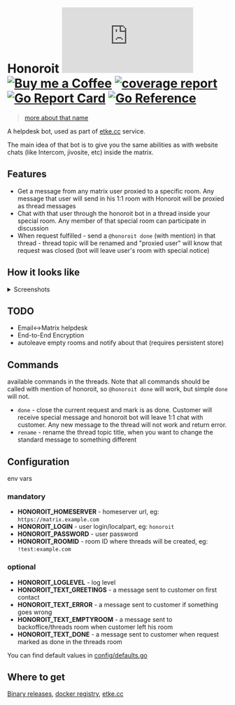 # Honoroit [![Matrix](https://img.shields.io/matrix/honoroit:etke.cc?logo=matrix&style=for-the-badge)](https://matrix.to/#/#honoroit:etke.cc) [![Buy me a Coffee](https://shields.io/badge/donate-buy%20me%20a%20coffee-green?logo=buy-me-a-coffee&style=for-the-badge)](https://buymeacoffee.com/etkecc) [![coverage report](https://gitlab.com/etke.cc/honoroit/badges/main/coverage.svg)](https://gitlab.com/etke.cc/honoroit/-/commits/main) [![Go Report Card](https://goreportcard.com/badge/gitlab.com/etke.cc/honoroit)](https://goreportcard.com/report/gitlab.com/etke.cc/honoroit) [![Go Reference](https://pkg.go.dev/badge/gitlab.com/etke.cc/honoroit.svg)](https://pkg.go.dev/gitlab.com/etke.cc/honoroit)

> [more about that name](https://finalfantasy.fandom.com/wiki/Honoroit_Banlardois)

A helpdesk bot, used as part of [etke.cc](https://etke.cc) service.

The main idea of that bot is to give you the same abilities as with website chats (like Intercom, jivosite, etc) inside the matrix.

## Features

* Get a message from any matrix user proxied to a specific room. Any message that user will send in his 1:1 room with Honoroit will be proxied as thread messages
* Chat with that user through the honoroit bot in a thread inside your special room. Any member of that special room can participate in discussion
* When request fulfilled - send a `@honoroit done` (with mention) in that thread - thread topic will be renamed and "proxied user" will know that request was closed (bot will leave user's room with special notice)

## How it looks like

<details>
<summary>Screenshots</summary>

### Step 1: a matrix user (customer) sends a message to Honoroit bot in direct 1:1 chat

![step 1](contrib/screenshots/1.customer sends a message.png)

### Step 2: a new thread created in the backoffice room

![step 2](contrib/screenshots/2.a new thread created in the backoffice room.png)

### Step 3: operator(-s) chat with customer in that thread

![step 3](contrib/screenshots/3.operators chat with customer in that thread.png)

### Step 4: customer sees that like a direct 1:1 chat with honoroit user

![step 4](contrib/screenshots/4.customer sees that like a direct 1:1 chat with honoroit user.png)

### Step 5: operator closes the request

![step 5](contrib/screenshots/5.operator closes the request.png)

### Step 6: customer receives special message and bot leaves the room

![step 6](contrib/screenshots/6.customer receives special message and bot leaves the room.png)

</details>

## TODO

* Email<->Matrix helpdesk
* End-to-End Encryption
* autoleave empty rooms and notify about that (requires persistent store)

## Commands

available commands in the threads. Note that all commands should be called with mention of honoroit, so `@honoroit done` will work, but simple `done` will not.

* `done` - close the current request and mark is as done. Customer will receive special message and honoroit bot will leave 1:1 chat with customer. Any new message to the thread will not work and return error.
* `rename` - rename the thread topic title, when you want to change the standard message to something different


## Configuration

env vars

### mandatory

* **HONOROIT_HOMESERVER** - homeserver url, eg: `https://matrix.example.com`
* **HONOROIT_LOGIN** - user login/localpart, eg: `honoroit`
* **HONOROIT_PASSWORD** - user password
* **HONOROIT_ROOMID** - room ID where threads will be created, eg: `!test:example.com`

### optional

* **HONOROIT_LOGLEVEL** - log level
* **HONOROIT_TEXT_GREETINGS** - a message sent to customer on first contact
* **HONOROIT_TEXT_ERROR** - a message sent to customer if something goes wrong
* **HONOROIT_TEXT_EMPTYROOM** - a message sent to backoffice/threads room when customer left his room
* **HONOROIT_TEXT_DONE** - a message sent to customer when request marked as done in the threads room

You can find default values in [config/defaults.go](config/defaults.go)

## Where to get

[Binary releases](https://gitlab.com/etke.cc/honoroit/-/releases), [docker registry](https://gitlab.com/etke.cc/honoroit/container_registry), [etke.cc](https://etke.cc)
